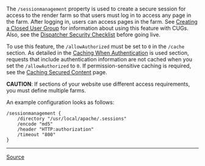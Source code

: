 The `/sessionmanagement` property is used to create a secure session for access to the render farm so that users must log in to access any page in the farm. After logging in, users can access pages in the farm. See [Creating a Closed User Group](https://experienceleague.adobe.com/docs/experience-manager-65/administering/security/cug.html?lang=en#creating-the-user-group-to-be-used) for information about using this feature with CUGs. Also, see the [Dispatcher Security Checklist](https://experienceleague.adobe.com/docs/experience-manager-dispatcher/using/getting-started/security-checklist.html?lang=en) before going live.

To use this feature, the `/allowAuthorized` must be set to `0` in the `/cache` section. As detailed in the [Caching When Authentication](https://experienceleague.adobe.com/docs/experience-manager-dispatcher/using/configuring/dispatcher-configuration.html?lang=en#caching-when-authentication-is-used) is used section, requests that include authentication information are not cached when you set the `/allowAuthorized` to `0`. If permission-sensitive caching is required, see the [Caching Secured Content](https://experienceleague.adobe.com/docs/experience-manager-dispatcher/using/getting-started/security-checklist.html?lang=en) page.

**CAUTION**: If sections of your website use different access requirements, you must define multiple farms.

An example configuration looks as follows:

```
/sessionmanagement {
	/directory "/usr/local/apache/.sessions"
	/encode "md5"
	/header "HTTP:authorization"
	/timeout "800"
}
```

---

[Source](https://experienceleague.adobe.com/docs/experience-manager-dispatcher/using/configuring/dispatcher-configuration.html?lang=en#enabling-secure-sessions-sessionmanagement)
